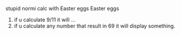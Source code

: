 stupid normi calc with Easter eggs 
Easter eggs
1) if u calculate  9/11 it will ...
2) if u calculate any number that result in 69 it will display something.
